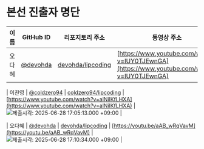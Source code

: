 # 본선 진출자 명단

| 이름 | GitHub ID | 리포지토리 주소 | 동영상 주소 | 제출 시각 |
|------|-----------|-----------------|-------------|-----------|
| 오다혜 | [@devohda](https://github.com/devohda) | [devohda/lipcoding](https://github.com/devohda/lipcoding) | [https://www.youtube.com/watch?v=IUY0TJEwnGA](https://www.youtube.com/watch?v=IUY0TJEwnGA) | <img src="https://img.shields.io/badge/2025%2F06%2F28%2016%3A40%3A53.000%20%2B09%3A00-blue" alt="제출시각: 2025-06-28 16:40:53.000 +09:00" /> |

| 이찬영 | [@coldzero94](https://github.com/coldzero94) | [coldzero94/lipcoding](https://github.com/coldzero94/lipcoding) | [https://www.youtube.com/watch?v=alNilKfLHXA](https://www.youtube.com/watch?v=alNilKfLHXA) | <img src="https://img.shields.io/badge/2025%2F06%2F28%2017%3A05%3A13.000%20%2B09%3A00-blue" alt="제출시각: 2025-06-28 17:05:13.000 +09:00" /> |

| 오다혜 | [@devohda](https://github.com/devohda) | [devohda/lipcoding](https://github.com/devohda/lipcoding) | [https://youtu.be/aAB_wRqVavM](https://youtu.be/aAB_wRqVavM) | <img src="https://img.shields.io/badge/2025%2F06%2F28%2017%3A10%3A34.000%20%2B09%3A00-blue" alt="제출시각: 2025-06-28 17:10:34.000 +09:00" /> |

